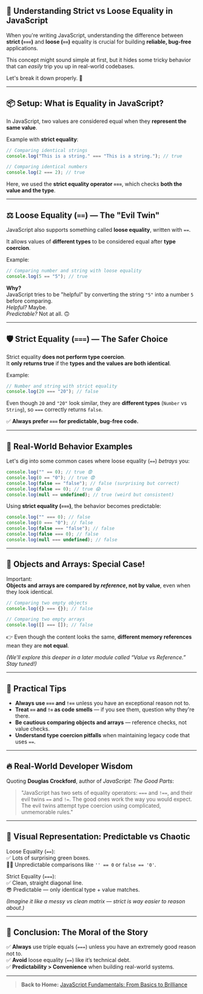 ## 🧠 Understanding Strict vs Loose Equality in JavaScript

When you're writing JavaScript, understanding the difference between **strict (`===`)** and **loose (`==`)** equality is crucial for building **reliable, bug-free** applications.

This concept might sound simple at first, but it hides some tricky behavior that can _easily_ trip you up in real-world codebases.

Let's break it down properly. 🚀

---

## 📦 Setup: What is Equality in JavaScript?

In JavaScript, two values are considered equal when they **represent the same value**.

Example with **strict equality**:

```javascript
// Comparing identical strings
console.log("This is a string." === "This is a string."); // true

// Comparing identical numbers
console.log(2 === 2); // true
```

Here, we used the **strict equality operator `===`**, which checks **both the value and the type**.

---

## ⚖️ Loose Equality (`==`) — The "Evil Twin"

JavaScript also supports something called **loose equality**, written with `==`.

It allows values of **different types** to be considered equal after **type coercion**.

Example:

```javascript
// Comparing number and string with loose equality
console.log(5 == "5"); // true
```

**Why?**  
JavaScript tries to be "helpful" by converting the string `"5"` into a number `5` before comparing.  
_Helpful?_ Maybe.  
_Predictable?_ Not at all. 🙃

---

## 🛡️ Strict Equality (`===`) — The Safer Choice

Strict equality **does not perform type coercion**.  
It **only returns true** if the **types and the values are both identical**.

Example:

```javascript
// Number and string with strict equality
console.log(20 === "20"); // false
```

Even though `20` and `"20"` look similar, they are **different types** (`Number` vs `String`), so `===` correctly returns `false`.

✅ **Always prefer `===` for predictable, bug-free code.**

---

## 🧪 Real-World Behavior Examples

Let's dig into some common cases where loose equality (`==`) _betrays_ you:

```javascript
console.log("" == 0); // true 😨
console.log(0 == "0"); // true 😨
console.log(false == "false"); // false (surprising but correct)
console.log(false == 0); // true 😱
console.log(null == undefined); // true (weird but consistent)
```

Using **strict equality (`===`)**, the behavior becomes predictable:

```javascript
console.log("" === 0); // false
console.log(0 === "0"); // false
console.log(false === "false"); // false
console.log(false === 0); // false
console.log(null === undefined); // false
```

---

## **🧩 Objects and Arrays: Special Case!**

Important:  
**Objects and arrays are compared by _reference_, not by value**, even when they look identical.

```javascript
// Comparing two empty objects
console.log({} === {}); // false

// Comparing two empty arrays
console.log([] === []); // false
```

👉 Even though the content looks the same, **different memory references** mean they are **not equal**.

_(We'll explore this deeper in a later module called “Value vs Reference.” Stay tuned!)_

---

## 📝 Practical Tips

- **Always use `===` and `!==`** unless you have an exceptional reason not to.
- **Treat `==` and `!=` as code smells** — if you see them, question why they're there.
- **Be cautious comparing objects and arrays** — reference checks, not value checks.
- **Understand type coercion pitfalls** when maintaining legacy code that uses `==`.

---

## 🔥 Real-World Developer Wisdom

Quoting **Douglas Crockford**, author of _JavaScript: The Good Parts_:

> "JavaScript has two sets of equality operators: `===` and `!==`, and their evil twins `==` and `!=`.
> The good ones work the way you would expect.
> The evil twins attempt type coercion using complicated, unmemorable rules."

---

## 🧩 Visual Representation: Predictable vs Chaotic

Loose Equality (`==`):  
✅ Lots of surprising green boxes.  
😵‍💫 Unpredictable comparisons like `'' == 0` or `false == '0'`.

Strict Equality (`===`):  
✅ Clean, straight diagonal line.  
😎 Predictable — only identical type + value matches.

_(Imagine it like a messy vs clean matrix — strict is way easier to reason about.)_

---

## 🎯 Conclusion: The Moral of the Story

✅ **Always** use triple equals (`===`) unless you have an extremely good reason not to.  
✅ **Avoid** loose equality (`==`) like it’s technical debt.  
✅ **Predictability > Convenience** when building real-world systems.

---

> **Back to Home:** [JavaScript Fundamentals: From Basics to Brilliance](../index.md)
